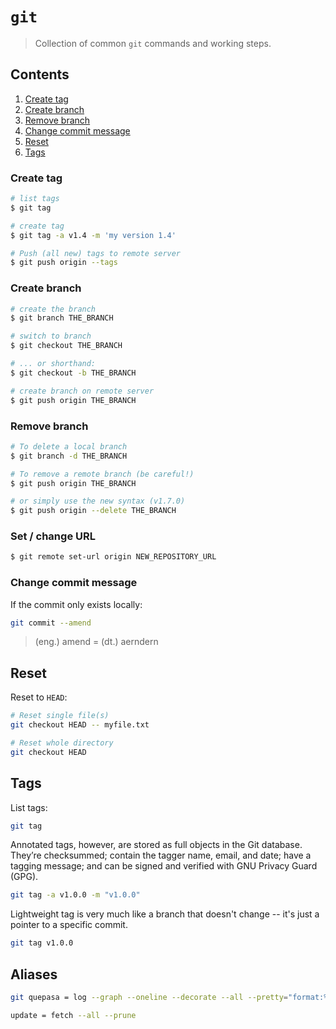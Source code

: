# `git`

> Collection of common `git` commands and working steps.

## Contents

1) [Create tag](#create-tag)
2) [Create branch](#create-branch)
3) [Remove branch](#remove-branch)
4) [Change commit message](#change-commit-message)
5) [Reset](#reset)
6) [Tags](#tags)

### Create tag

```bash
# list tags
$ git tag

# create tag
$ git tag -a v1.4 -m 'my version 1.4'

# Push (all new) tags to remote server
$ git push origin --tags
```

### Create branch

```bash
# create the branch
$ git branch THE_BRANCH

# switch to branch
$ git checkout THE_BRANCH

# ... or shorthand:
$ git checkout -b THE_BRANCH

# create branch on remote server
$ git push origin THE_BRANCH
```

### Remove branch

```bash
# To delete a local branch
$ git branch -d THE_BRANCH

# To remove a remote branch (be careful!)
$ git push origin THE_BRANCH

# or simply use the new syntax (v1.7.0)
$ git push origin --delete THE_BRANCH
```

### Set / change URL

```bash
$ git remote set-url origin NEW_REPOSITORY_URL
```

### Change commit message

If the commit only exists locally:

```bash
git commit --amend
```

> (eng.) amend = (dt.) aerndern

## Reset

Reset to `HEAD`:

```bash
# Reset single file(s)
git checkout HEAD -- myfile.txt

# Reset whole directory
git checkout HEAD 
```

## Tags

List tags:

```bash
git tag
```

Annotated tags, however, are stored as full objects in the Git database. They’re checksummed; contain the tagger name, email, and date; have a tagging message; and can be signed and verified with GNU Privacy Guard (GPG).

```bash
git tag -a v1.0.0 -m "v1.0.0"
```

Lightweight tag is very much like a branch that doesn't change -- it's just a pointer to a specific commit.

```bash
git tag v1.0.0
```

## Aliases

```bash
git quepasa = log --graph --oneline --decorate --all --pretty="format:%C(yellow)%h %Cblue%>(12)%ad %Cgreen%<(7)%aN%Cred%d %Creset%s" --date="relative"

update = fetch --all --prune
```
